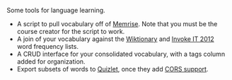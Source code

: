 Some tools for language learning.

* A script to pull vocabulary off of [Memrise](http://www.memrise.com). Note that you must be the course creator for the script to work.
* A join of your vocabulary against the [Wiktionary](http://en.wiktionary.org/wiki/Wiktionary:Frequency_lists/Italian1000) and [Invoke IT 2012](http://invokeit.wordpress.com/frequency-word-lists/) word frequency lists.
* A CRUD interface for your consolidated vocabulary, with a tags column added for organization.
* Export subsets of words to [Quizlet](http://www.quizlet.com), once they add [CORS support](https://www.quora.com/Quizlet/Why-doesnt-the-Quizlet-API-support-cross-origin-requests-with-CORS).


